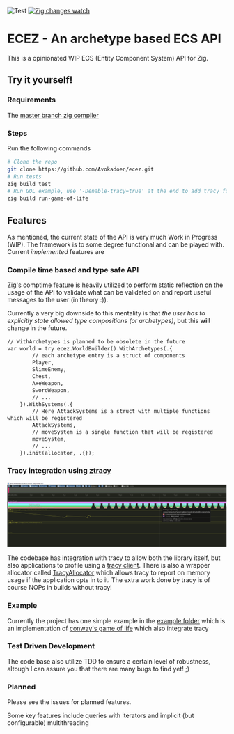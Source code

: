 ![Test](https://github.com/Avokadoen/ecez/actions/workflows/test.yaml/badge.svg) [![Zig changes watch](https://github.com/Avokadoen/ecez/actions/workflows/cron.yaml/badge.svg)](https://github.com/Avokadoen/ecez/actions/workflows/cron.yaml)

# ECEZ - An archetype based ECS API

This is a opinionated WIP ECS (Entity Component System) API for Zig.

## Try it yourself!

### Requirements

The [master branch zig compiler](https://ziglang.org/download/)

### Steps
Run the following commands
```bash
# Clone the repo
git clone https://github.com/Avokadoen/ecez.git
# Run tests
zig build test
# Run GOL example, use '-Denable-tracy=true' at the end to add tracy functionality
zig build run-game-of-life 

```

## Features

As mentioned, the current state of the API is very much Work in Progress (WIP). The framework is to some degree functional and can be played with. Current *implemented* features are

### Compile time based and type safe API
Zig's comptime feature is heavily utilized to perform static reflection on the usage of the API to validate what can be validated on and report useful messages to the user (in theory :)). 

Currently a very big downside to this mentality is that *the user has to explicitly state allowed type compositions (or archetypes)*, but this **will** change in the future.

```zig
// WithArchetypes is planned to be obsolete in the future
var world = try ecez.WorldBuilder().WithArchetypes(.{
        // each archetype entry is a struct of components 
        Player, 
        SlimeEnemy,
        Chest,
        AxeWeapon,
        SwordWeapon,
        // ...
    }).WithSystems(.{
        // Here AttackSystems is a struct with multiple functions which will be registered
        AttackSystems,
        // moveSystem is a single function that will be registered 
        moveSystem,
        // ...
    }).init(allocator, .{});
```

### Tracy integration using [ztracy](https://github.com/michal-z/zig-gamedev/tree/main/libs/ztracy)
![ztracy](media/ztracy.png)

The codebase has integration with tracy to allow both the library itself, but also applications to profile using a [tracy client](https://github.com/wolfpld/tracy). There is also a wrapper allocator called [TracyAllocator](https://github.com/Avokadoen/ecez/blob/main/src/tracy_alloc.zig) which allows tracy to report on memory usage if the application opts in to it. The extra work done by tracy is of course NOPs in builds without tracy!

### Example

Currently the project has one simple example in the [example folder](https://github.com/Avokadoen/ecez/tree/main/examples) which is an implementation of [conway's game of life](https://github.com/Avokadoen/ecez/blob/main/examples/game-of-life/main.zig) which also integrate tracy

### Test Driven Development

The code base also utilize TDD to ensure a certain level of robustness, altough I can assure you that there are many bugs to find yet! ;)

### Planned

Please see the issues for planned features.

Some key features include queries with iterators and implicit (but configurable) multithreading 
